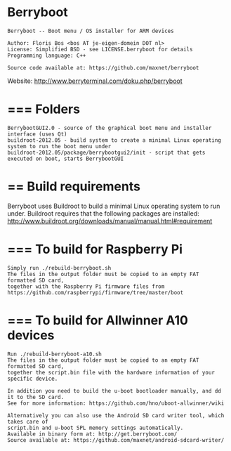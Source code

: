 Berryboot
=========

```
Berryboot -- Boot menu / OS installer for ARM devices

Author: Floris Bos <bos AT je-eigen-domein DOT nl> 
License: Simplified BSD - see LICENSE.berryboot for details
Programming language: C++

Source code available at: https://github.com/maxnet/berryboot
```

Website: http://www.berryterminal.com/doku.php/berryboot 

===
Folders
===

```
BerrybootGUI2.0 - source of the graphical boot menu and installer interface (uses Qt)
buildroot-2012.05 - build system to create a minimal Linux operating system to run the boot menu under
buildroot-2012.05/package/berrybootgui2/init - script that gets executed on boot, starts BerrybootGUI  
```

==
Build requirements
==

Berryboot uses Buildroot to build a minimal Linux operating system to run under.
Buildroot requires that the following packages are installed: http://www.buildroot.org/downloads/manual/manual.html#requirement

===
To build for Raspberry Pi
===

```
Simply run ./rebuild-berryboot.sh
The files in the output folder must be copied to an empty FAT formatted SD card, 
together with the Raspberry Pi firmware files from https://github.com/raspberrypi/firmware/tree/master/boot
```

===
To build for Allwinner A10 devices
===

```
Run ./rebuild-berryboot-a10.sh
The files in the output folder must be copied to an empty FAT formatted SD card,
together the script.bin file with the hardware information of your specific device.

In addition you need to build the u-boot bootloader manually, and dd it to the SD card.
See for more information: https://github.com/hno/uboot-allwinner/wiki

Alternatively you can also use the Android SD card writer tool, which takes care of
script.bin and u-boot SPL memory settings automatically.
Available in binary form at: http://get.berryboot.com/
Source available at: https://github.com/maxnet/android-sdcard-writer/
```

  
